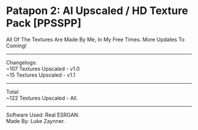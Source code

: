 # Patapon 2: AI Upscaled / HD Texture Pack [PPSSPP]
All Of The Textures Are Made By Me, In My Free Times. More Updates To Coming!

--------------------------------------------------

Changelogs:   
~107 Textures Upscaled - v1.0   
~15 Textures Upscaled - v1.1

--------------------------------------------------

Total:  
~122 Textures Upscaled - All.

--------------------------------------------------

Software Used: Real ESRGAN.   
Made By: Luke Zaynner.
